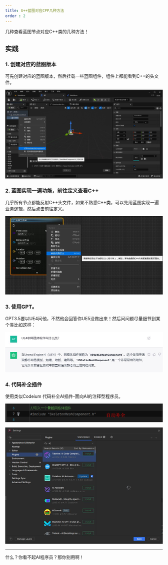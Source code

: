 ```yaml
---
title: U++蓝图对应CPP几种方法
order : 2
---
```


<ChatMessage avatar="../../../assets/emoji/blzt.png" :avatarWidth="40">
几种查看蓝图节点对应C++类的几种方法！
</ChatMessage>

## 实践

### 1. 创建对应的蓝图版本

<ChatMessage avatar="../../../assets/emoji/dsyj.png" :avatarWidth="40">
可先创建对应的蓝图版本，然后挂载一些蓝图组件，组件上都能看到C++的头文件。
</ChatMessage>

![](assets%2FBP2CPP.jpg)

### 2.  蓝图实现一遍功能，前往定义查看C++

<ChatMessage avatar="../../../assets/emoji/bqb (4).png" :avatarWidth="40">
几乎所有节点都能反射C++头文件，如果不熟悉C++类，可以先用蓝图实现一遍业务逻辑，然后点击前往定义。
</ChatMessage>

![](assets%2FBp2cpp2.jpg)

### 3. 使用GPT。

<ChatMessage avatar="../../../assets/emoji/hh.png" :avatarWidth="40">
GPT3.5要以UE4问他，不然他会回答你UE5没做出来！然后问问题尽量细节到某个类比如这样：
</ChatMessage>

![](assets%2Faskgpt.jpg)

### 4. 代码补全插件

<ChatMessage avatar="../../../assets/emoji/dsyj.png" :avatarWidth="40">
使用类似Codeium 代码补全AI插件-面向AI的注释型程序员。
</ChatMessage>


![](assets%2FAICODE.png)

![](assets%2FAIPLUTGIN.jpg)

<hr>

<ChatMessage avatar="../../../assets/emoji/blzt.png" :avatarWidth="40">
什么？你看不起AI程序员？那你别用啊！
</ChatMessage>
